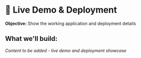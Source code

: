 # 🚀 Live Demo & Deployment

**Objective:** Show the working application and deployment details

## What we'll build:

*Content to be added - live demo and deployment showcase*

